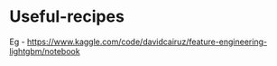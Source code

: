 # Useful-recipes


Eg - https://www.kaggle.com/code/davidcairuz/feature-engineering-lightgbm/notebook
